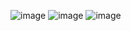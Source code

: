 ![image](https://user-images.githubusercontent.com/130626369/231925381-f8d4cd51-af39-4c87-b8e9-5a73ab0ea3cf.png)
![image](https://user-images.githubusercontent.com/130626369/231924594-340991cf-dbdd-4c21-97e0-d2942be33abf.png)
![image](https://user-images.githubusercontent.com/130626369/231925817-462f95d8-e9fb-471f-ab9f-555b2f666ad9.png)
